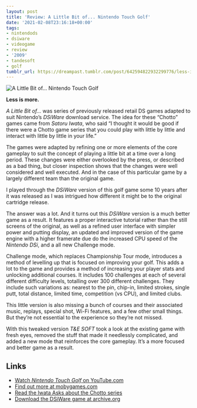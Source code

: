 ```yaml
---
layout: post
title: 'Review: A Little Bit of... Nintendo Touch Golf'
date: '2021-02-08T23:16:18+00:00'
tags:
- nintendods
- dsiware
- videogame
- review
- '2009'
- tandesoft
- golf
tumblr_url: https://dreampast.tumblr.com/post/642594822932299776/less-is-more-a-little-bit-of-was-series-of
---
```

<img src="https://64.media.tumblr.com/546aa32a2609ee8acd21f7af1c614fc0/e67b3d718f0a17b4-6f/s2048x3072/20144b929630388d0f929e09819d0db65a3c614a.jpg" data-orig-height="408" data-orig-width="272" data-media-key="546aa32a2609ee8acd21f7af1c614fc0:e67b3d718f0a17b4-6f" alt="A Little Bit of... Nintendo Touch Golf">

**Less is more.**

_A Little Bit of…_ was series of previously released retail DS games adapted to suit Nintendo’s _DSiWare_ download service. The idea for these “Chotto” games came from _Satoru Iwata_, who said “I thought it would be good if there were a Chotto game series that you could play with little by little and interact with little by little in your life.”

The games were adapted by refining one or more elements of the core gameplay to suit the concept of playing a little bit at a time over a long period. These changes were either overlooked by the press, or described as a bad thing, but closer inspection shows that the changes were well considered and well executed. And in the case of this particular game by a largely different team than the original game.

I played through the _DSiWare_ version of this golf game some 10 years after it was released as I was intrigued how different it might be to the original cartridge release.

The answer was a lot. And it turns out this _DSiWare_ version is a much better game as a result. It features a proper interactive tutorial rather than the still screens of the original, as well as a refined user interface with simpler power and putting display, an updated and improved version of the game engine with a higher framerate due do the increased CPU speed of the _Nintendo DSi_, and a all new Challenge mode.

Challenge mode, which replaces Championship Tour mode, introduces a method of levelling up that is focused on improving your golf. This adds a lot to the game and provides a method of increasing your player stats and unlocking additional courses. It includes 100 challenges at each of several different difficulty levels, totalling over 300 different challenges. They include such variations as: nearest to the pin, chip-in, limited strokes, single putt, total distance, limited time, competition (vs CPU), and limited clubs.

This little version is also missing a bunch of courses and their associated music, replays, special shot, Wi-Fi features, and a few other small things. But they’re not essential to the experience so they’re not missed.

With this tweaked version _T&E SOFT_ took a look at the existing game with fresh eyes, removed the stuff that made it needlessly complicated, and added a new mode that reinforces the core gameplay. It’s a more focused and better game as a result.

## Links

- [Watch _Nintendo Touch Golf_ on YouTube.com](https://href.li/?https://www.youtube.com/watch?v=Ch5Ui4RLFbk)
- [Find out more at mobygames.com](https://href.li/?https://www.mobygames.com/game/true-swing-golf)
- [Read the Iwata Asks about the Chotto series](https://t.umblr.com/redirect?z=https%3A%2F%2Fwww.nintendo.co.uk%2FIwata-Asks%2FIwata-Asks-Nintendo-DSi%2FVolume-6-A-little-bit-of-brain-training%2F1-Chotto-%2F1-Chotto--1049361.html&t=ZTM3ZTJjM2IzZmI4MWRjMTBkMmQwZGM0ZGU4YzZiMWUyM2E5MzZiZSwzYzY0NDgzMzgzMTMyZDY0M2ZmM2I2MWM5NGZjZjU4YmQ3MjA0YmFj&ts=1613041554)
- [Download the DSiWare game at archive.org](https://archive.org/download/no-intro-nintendo-nintendo-dsi-digital)
